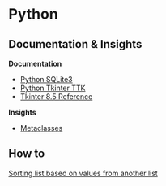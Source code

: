 # Python

## Documentation & Insights

**Documentation**
- [Python SQLite3](https://docs.python.org/3/library/sqlite3.html)
- [Python Tkinter TTK](https://docs.python.org/3/library/tkinter.ttk.html)
- [Tkinter 8.5 Reference](https://anzeljg.github.io/rin2/book2/2405/docs/tkinter/index.html)

**Insights**
- [Metaclasses](https://stackoverflow.com/a/6581949)

## How to

[Sorting list based on values from another list](https://stackoverflow.com/a/6618543)

